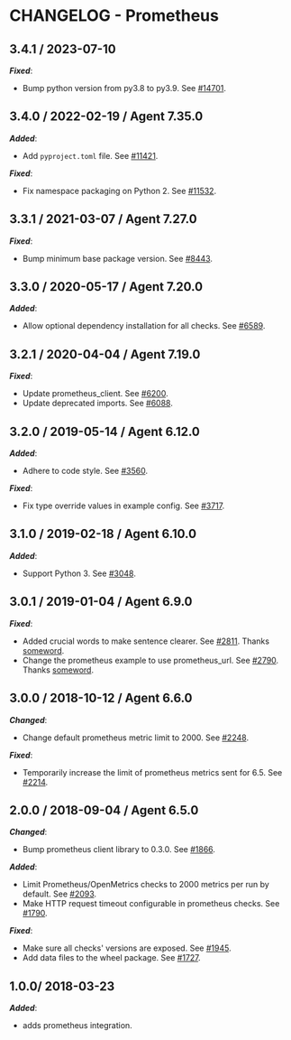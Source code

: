 # CHANGELOG - Prometheus

## 3.4.1 / 2023-07-10

***Fixed***:

* Bump python version from py3.8 to py3.9. See [#14701](https://github.com/DataDog/integrations-core/pull/14701).

## 3.4.0 / 2022-02-19 / Agent 7.35.0

***Added***: 

* Add `pyproject.toml` file. See [#11421](https://github.com/DataDog/integrations-core/pull/11421).

***Fixed***: 

* Fix namespace packaging on Python 2. See [#11532](https://github.com/DataDog/integrations-core/pull/11532).


## 3.3.1 / 2021-03-07 / Agent 7.27.0

***Fixed***: 

* Bump minimum base package version. See [#8443](https://github.com/DataDog/integrations-core/pull/8443).


## 3.3.0 / 2020-05-17 / Agent 7.20.0

***Added***: 

* Allow optional dependency installation for all checks. See [#6589](https://github.com/DataDog/integrations-core/pull/6589).


## 3.2.1 / 2020-04-04 / Agent 7.19.0

***Fixed***: 

* Update prometheus_client. See [#6200](https://github.com/DataDog/integrations-core/pull/6200).
* Update deprecated imports. See [#6088](https://github.com/DataDog/integrations-core/pull/6088).


## 3.2.0 / 2019-05-14 / Agent 6.12.0

***Added***: 

* Adhere to code style. See [#3560](https://github.com/DataDog/integrations-core/pull/3560).

***Fixed***: 

* Fix type override values in example config. See [#3717](https://github.com/DataDog/integrations-core/pull/3717).


## 3.1.0 / 2019-02-18 / Agent 6.10.0

***Added***: 

* Support Python 3. See [#3048](https://github.com/DataDog/integrations-core/pull/3048).


## 3.0.1 / 2019-01-04 / Agent 6.9.0

***Fixed***: 

* Added crucial words to make sentence clearer. See [#2811][1]. Thanks [someword][2].
* Change the prometheus example to use prometheus_url. See [#2790][3]. Thanks [someword][2].


## 3.0.0 / 2018-10-12 / Agent 6.6.0

***Changed***: 

* Change default prometheus metric limit to 2000. See [#2248][4].

***Fixed***: 

* Temporarily increase the limit of prometheus metrics sent for 6.5. See [#2214][5].


## 2.0.0 / 2018-09-04 / Agent 6.5.0

***Changed***: 

* Bump prometheus client library to 0.3.0. See [#1866][8].

***Added***: 

* Limit Prometheus/OpenMetrics checks to 2000 metrics per run by default. See [#2093][6].
* Make HTTP request timeout configurable in prometheus checks. See [#1790][9].

***Fixed***: 

* Make sure all checks' versions are exposed. See [#1945][7].
* Add data files to the wheel package. See [#1727][10].


## 1.0.0/ 2018-03-23

***Added***: 

* adds prometheus integration.

[1]: https://github.com/DataDog/integrations-core/pull/2811
[2]: https://github.com/someword
[3]: https://github.com/DataDog/integrations-core/pull/2790
[4]: https://github.com/DataDog/integrations-core/pull/2248
[5]: https://github.com/DataDog/integrations-core/pull/2214
[6]: https://github.com/DataDog/integrations-core/pull/2093
[7]: https://github.com/DataDog/integrations-core/pull/1945
[8]: https://github.com/DataDog/integrations-core/pull/1866
[9]: https://github.com/DataDog/integrations-core/pull/1790
[10]: https://github.com/DataDog/integrations-core/pull/1727
